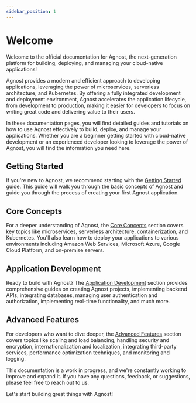 ```yaml
---
sidebar_position: 1
---
```


# Welcome

Welcome to the official documentation for Agnost, the next-generation platform
for building, deploying, and managing your cloud-native applications!

Agnost provides a modern and efficient approach to developing applications,
leveraging the power of microservices, serverless architecture, and Kubernetes.
By offering a fully integrated development and deployment environment, Agnost
accelerates the application lifecycle, from development to production, making it
easier for developers to focus on writing great code and delivering value to
their users.

In these documentation pages, you will find detailed guides and tutorials on how
to use Agnost effectively to build, deploy, and manage your applications.
Whether you are a beginner getting started with cloud-native development or an
experienced developer looking to leverage the power of Agnost, you will find the
information you need here.

## Getting Started

If you're new to Agnost, we recommend starting with the
[Getting Started](/docs/category/introduction/) guide. This guide will walk you
through the basic concepts of Agnost and guide you through the process of
creating your first Agnost application.

## Core Concepts

For a deeper understanding of Agnost, the
[Core Concepts](/docs/category/core-concepts/) section covers key topics like
microservices, serverless architecture, containerization, and Kubernetes. You'll
also learn how to deploy your applications to various environments including
Amazon Web Services, Microsoft Azure, Google Cloud Platform, and on-premise
servers.

## Application Development

Ready to build with Agnost? The
[Application Development](/docs/category/application-development/) section
provides comprehensive guides on creating Agnost projects, implementing backend
APIs, integrating databases, managing user authentication and authorization,
implementing real-time functionality, and much more.

## Advanced Features

For developers who want to dive deeper, the
[Advanced Features](/docs/category/advanced-features) section covers topics like
scaling and load balancing, handling security and encryption,
internationalization and localization, integrating third-party services,
performance optimization techniques, and monitoring and logging.

This documentation is a work in progress, and we're constantly working to
improve and expand it. If you have any questions, feedback, or suggestions,
please feel free to reach out to us.

Let's start building great things with Agnost!
